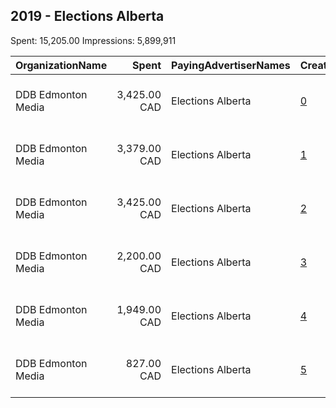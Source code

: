 ## 2019 - Elections Alberta 
Spent: 15,205.00
Impressions: 5,899,911

|OrganizationName|Spent|PayingAdvertiserNames|CreativeUrls|Impressions|Genders|AgeBrackets|CountryCodes|BillingAddresses|CandidateBallotInformation|
|:---|---:|:---|:---|---:|:---|:---|:---|:---|:---|
|DDB Edmonton Media|3,425.00 CAD|Elections Alberta|[0](https://www.snap.com/political-ads/asset/109d9781e1397e22972b7b5c377461ad2def7d559f428d7a7dc544bf0a2365ce?mediaType=mp4)|1,408,771||18+|canada|"Suite 1900, 10025 - 102A Avenue,Edmonton,T5J 2Z2,CA"||
|DDB Edmonton Media|3,379.00 CAD|Elections Alberta|[1](https://www.snap.com/political-ads/asset/a7ce0a5a8cd746cdae038a1a466422fb4068e0a432cb9a4a627fe10dbc39840d?mediaType=mp4)|1,354,458||18+|canada|"Suite 1900, 10025 - 102A Avenue,Edmonton,T5J 2Z2,CA"||
|DDB Edmonton Media|3,425.00 CAD|Elections Alberta|[2](https://www.snap.com/political-ads/asset/bd3c37ad9b7afba1feaef65f679b408630dd42ecaecfceb513cb9de897729a7b?mediaType=mp4)|1,205,192||18+|canada|"Suite 1900, 10025 - 102A Avenue,Edmonton,T5J 2Z2,CA"||
|DDB Edmonton Media|2,200.00 CAD|Elections Alberta|[3](https://www.snap.com/political-ads/asset/9614b45878c7dfa10429f0fbb05dbca12dd00e6c92291e2fd0652f782eebb7a8?mediaType=mp4)|926,029||18+|canada|"Suite 1900, 10025 - 102A Avenue,Edmonton,T5J 2Z2,CA"||
|DDB Edmonton Media|1,949.00 CAD|Elections Alberta|[4](https://www.snap.com/political-ads/asset/dd615c709b10da123cba48f39ed4110832206ba6382f9b9163f876f9ca57951e?mediaType=mp4)|760,463||18+|canada|"Suite 1900, 10025 - 102A Avenue,Edmonton,T5J 2Z2,CA"||
|DDB Edmonton Media|827.00 CAD|Elections Alberta|[5](https://www.snap.com/political-ads/asset/9eb2ad19f7f9bf3f6f8c80707047021b4c7abeea15e0693fcacddae3b29bf690?mediaType=mp4)|244,998||18+|canada|"Suite 1900, 10025 - 102A Avenue,Edmonton,T5J 2Z2,CA"||
